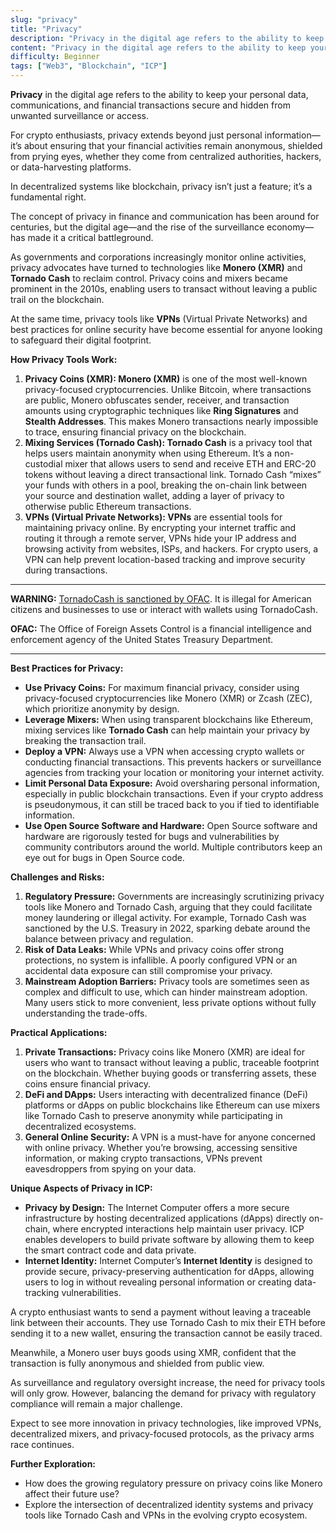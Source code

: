 ```yaml
---
slug: "privacy"
title: "Privacy"
description: "Privacy in the digital age refers to the ability to keep your personal data, communications, and financial transactions secure and hidden from unwanted surveillance or access."
content: "Privacy in the digital age refers to the ability to keep your personal data, communications, and financial transactions secure and hidden from unwanted surveillance or access."
difficulty: Beginner
tags: ["Web3", "Blockchain", "ICP"]
---
```




**Privacy** in the digital age refers to the ability to keep your personal data, communications, and financial transactions secure and hidden from unwanted surveillance or access.

For crypto enthusiasts, privacy extends beyond just personal information—it’s about ensuring that your financial activities remain anonymous, shielded from prying eyes, whether they come from centralized authorities, hackers, or data-harvesting platforms.

In decentralized systems like blockchain, privacy isn’t just a feature; it’s a fundamental right.

The concept of privacy in finance and communication has been around for centuries, but the digital age—and the rise of the surveillance economy—has made it a critical battleground.

As governments and corporations increasingly monitor online activities, privacy advocates have turned to technologies like **Monero (XMR)** and **Tornado Cash** to reclaim control. Privacy coins and mixers became prominent in the 2010s, enabling users to transact without leaving a public trail on the blockchain.

At the same time, privacy tools like **VPNs** (Virtual Private Networks) and best practices for online security have become essential for anyone looking to safeguard their digital footprint.

**How Privacy Tools Work:**

1. **Privacy Coins (XMR): Monero (XMR)** is one of the most well-known privacy-focused cryptocurrencies. Unlike Bitcoin, where transactions are public, Monero obfuscates sender, receiver, and transaction amounts using cryptographic techniques like **Ring Signatures** and **Stealth Addresses**. This makes Monero transactions nearly impossible to trace, ensuring financial privacy on the blockchain.
2. **Mixing Services (Tornado Cash): Tornado Cash** is a privacy tool that helps users maintain anonymity when using Ethereum. It’s a non-custodial mixer that allows users to send and receive ETH and ERC-20 tokens without leaving a direct transactional link. Tornado Cash “mixes” your funds with others in a pool, breaking the on-chain link between your source and destination wallet, adding a layer of privacy to otherwise public Ethereum transactions.
3. **VPNs (Virtual Private Networks): VPNs** are essential tools for maintaining privacy online. By encrypting your internet traffic and routing it through a remote server, VPNs hide your IP address and browsing activity from websites, ISPs, and hackers. For crypto users, a VPN can help prevent location-based tracking and improve security during transactions.

---

**WARNING:** [TornadoCash is sanctioned by OFAC](https://sanctionssearch.ofac.treas.gov/). It is illegal for American citizens and businesses to use or interact with wallets using TornadoCash.

**OFAC:** The Office of Foreign Assets Control is a financial intelligence and enforcement agency of the United States Treasury Department.

---

**Best Practices for Privacy:**

- **Use Privacy Coins:** For maximum financial privacy, consider using privacy-focused cryptocurrencies like Monero (XMR) or Zcash (ZEC), which prioritize anonymity by design.
- **Leverage Mixers:** When using transparent blockchains like Ethereum, mixing services like **Tornado Cash** can help maintain your privacy by breaking the transaction trail.
- **Deploy a VPN:** Always use a VPN when accessing crypto wallets or conducting financial transactions. This prevents hackers or surveillance agencies from tracking your location or monitoring your internet activity.
- **Limit Personal Data Exposure:** Avoid oversharing personal information, especially in public blockchain transactions. Even if your crypto address is pseudonymous, it can still be traced back to you if tied to identifiable information.
- **Use Open Source Software and Hardware:** Open Source software and hardware are rigorously tested for bugs and vulnerabilities by community contributors around the world. Multiple contributors keep an eye out for bugs in Open Source code.

**Challenges and Risks:**

1. **Regulatory Pressure:** Governments are increasingly scrutinizing privacy tools like Monero and Tornado Cash, arguing that they could facilitate money laundering or illegal activity. For example, Tornado Cash was sanctioned by the U.S. Treasury in 2022, sparking debate around the balance between privacy and regulation.
2. **Risk of Data Leaks:** While VPNs and privacy coins offer strong protections, no system is infallible. A poorly configured VPN or an accidental data exposure can still compromise your privacy.
3. **Mainstream Adoption Barriers:** Privacy tools are sometimes seen as complex and difficult to use, which can hinder mainstream adoption. Many users stick to more convenient, less private options without fully understanding the trade-offs.

**Practical Applications:**

1. **Private Transactions:** Privacy coins like Monero (XMR) are ideal for users who want to transact without leaving a public, traceable footprint on the blockchain. Whether buying goods or transferring assets, these coins ensure financial privacy.
2. **DeFi and DApps:** Users interacting with decentralized finance (DeFi) platforms or dApps on public blockchains like Ethereum can use mixers like Tornado Cash to preserve anonymity while participating in decentralized ecosystems.
3. **General Online Security:** A VPN is a must-have for anyone concerned with online privacy. Whether you’re browsing, accessing sensitive information, or making crypto transactions, VPNs prevent eavesdroppers from spying on your data.

**Unique Aspects of Privacy in ICP:**

- **Privacy by Design:** The Internet Computer offers a more secure infrastructure by hosting decentralized applications (dApps) directly on-chain, where encrypted interactions help maintain user privacy. ICP enables developers to build private software by allowing them to keep the smart contract code and data private.
- **Internet Identity:** Internet Computer’s **Internet Identity** is designed to provide secure, privacy-preserving authentication for dApps, allowing users to log in without revealing personal information or creating data-tracking vulnerabilities.

A crypto enthusiast wants to send a payment without leaving a traceable link between their accounts. They use Tornado Cash to mix their ETH before sending it to a new wallet, ensuring the transaction cannot be easily traced.

Meanwhile, a Monero user buys goods using XMR, confident that the transaction is fully anonymous and shielded from public view.

As surveillance and regulatory oversight increase, the need for privacy tools will only grow. However, balancing the demand for privacy with regulatory compliance will remain a major challenge.

Expect to see more innovation in privacy technologies, like improved VPNs, decentralized mixers, and privacy-focused protocols, as the privacy arms race continues.

**Further Exploration:**

- How does the growing regulatory pressure on privacy coins like Monero affect their future use?
- Explore the intersection of decentralized identity systems and privacy tools like Tornado Cash and VPNs in the evolving crypto ecosystem.
